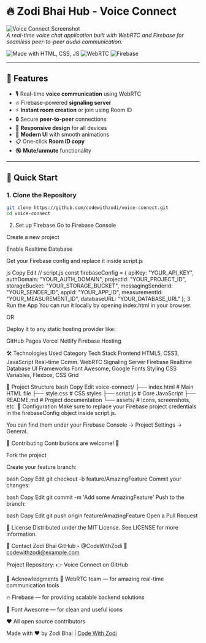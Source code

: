 # 🔥 Zodi Bhai Hub - Voice Connect

![Voice Connect Screenshot](assets/screenshot.png)  
*A real-time voice chat application built with WebRTC and Firebase for seamless peer-to-peer audio communication.*

![Made with HTML, CSS, JS](https://img.shields.io/badge/Made%20with-HTML%2FCSS%2FJS-orange)
![WebRTC](https://img.shields.io/badge/WebRTC-Enabled-green)
![Firebase](https://img.shields.io/badge/Firebase-RealtimeDB-yellow)
  
---

## 🌟 Features

- 🎙️ Real-time **voice communication** using WebRTC  
- 🔥 Firebase-powered **signaling server**  
- ⚡ **Instant room creation** or join using Room ID  
- 🔒 Secure **peer-to-peer** connections  
- 📱 **Responsive design** for all devices  
- 🎨 **Modern UI** with smooth animations  
- 📋 One-click **Room ID copy**  
- 🔇 **Mute/unmute** functionality  

---

## 🚀 Quick Start

### 1. Clone the Repository

```bash
git clone https://github.com/codewithzodi/voice-connect.git
cd voice-connect
```
2. Set up Firebase
Go to Firebase Console

Create a new project

Enable Realtime Database

Get your Firebase config and replace it inside script.js

js
Copy
Edit
// script.js
const firebaseConfig = {
  apiKey: "YOUR_API_KEY",
  authDomain: "YOUR_AUTH_DOMAIN",
  projectId: "YOUR_PROJECT_ID",
  storageBucket: "YOUR_STORAGE_BUCKET",
  messagingSenderId: "YOUR_SENDER_ID",
  appId: "YOUR_APP_ID",
  measurementId: "YOUR_MEASUREMENT_ID",
  databaseURL: "YOUR_DATABASE_URL"
};
3. Run the App
You can run it locally by opening index.html in your browser.

OR

Deploy it to any static hosting provider like:

GitHub Pages
Vercel
Netlify
Firebase Hosting

🛠️ Technologies Used
Category	Tech Stack
Frontend	HTML5, CSS3, JavaScript
Real-time Comm.	WebRTC
Signaling Server	Firebase Realtime Database
UI Frameworks	Font Awesome, Google Fonts
Styling	CSS Variables, Flexbox, CSS Grid

📂 Project Structure
bash
Copy
Edit
voice-connect/
├── index.html          # Main HTML file
├── style.css           # CSS styles
├── script.js           # Core JavaScript
├── README.md           # Project documentation
└── assets/             # Icons, screenshots, etc.
🔧 Configuration
Make sure to replace your Firebase project credentials in the firebaseConfig object inside script.js.

You can find them under your Firebase Console → Project Settings → General.

🤝 Contributing
Contributions are welcome! 🎉

Fork the project

Create your feature branch:

bash
Copy
Edit
git checkout -b feature/AmazingFeature
Commit your changes:

bash
Copy
Edit
git commit -m 'Add some AmazingFeature'
Push to the branch:

bash
Copy
Edit
git push origin feature/AmazingFeature
Open a Pull Request

📜 License
Distributed under the MIT License.
See LICENSE for more information.

📧 Contact
Zodi Bhai
GitHub - @CodeWithZodi
📩 codewithzodi@example.com

Project Repository:
👉 Voice Connect on GitHub

🙏 Acknowledgments
🧠 WebRTC team — for amazing real-time communication tools

🔥 Firebase — for providing scalable backend solutions

🎨 Font Awesome — for clean and useful icons

❤️ All open source contributors

Made with ❤️ by Zodi Bhai | [Code With Zodi](https://github.com/codewithzodi)
